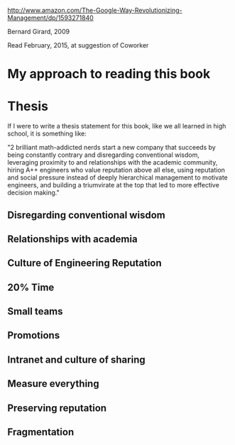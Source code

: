 http://www.amazon.com/The-Google-Way-Revolutionizing-Management/dp/1593271840

Bernard Girard, 2009

Read February, 2015, at suggestion of Coworker

# My approach to reading this book

# Thesis

If I were to write a thesis statement for this book, like we all learned in high school, it is something like:

"2 brilliant math-addicted nerds start a new company that succeeds by being constantly contrary and disregarding conventional wisdom, leveraging proximity to and relationships with the academic community, hiring A++ engineers who value reputation above all else, using reputation and social pressure instead of deeply hierarchical management to motivate engineers, and building a triumvirate at the top that led to more effective decision making."


## Disregarding conventional wisdom

## Relationships with academia

## Culture of Engineering Reputation

## 20% Time

## Small teams

## Promotions

## Intranet and culture of sharing

## Measure everything

## Preserving reputation

## Fragmentation